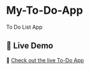 # My-To-Do-App
To Do List App 

## 🚀 Live Demo

🔗 [Check out the live To-Do App](https://alokatgit-dev.github.io/My-To-Do-App/)

